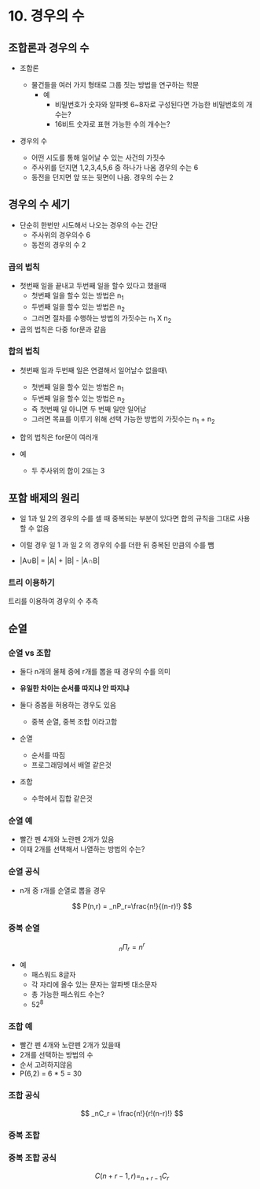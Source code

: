 # 10. 경우의 수

## 조합론과 경우의 수

- 조합론
  - 물건들을 여러 가지 형태로 그룹 짓는 방법을 연구하는 학문
    - 예
      - 비밀번호가 숫자와 알파벳 6~8자로 구성된다면 가능한 비밀번호의 개수는?
      - 16비트 숫자로 표현 가능한 수의 개수는?

- 경우의 수
  - 어떤 시도를 통해 일어날 수 있는 사건의 가짓수
  - 주사위를 던지면 1,2,3,4,5,6 중 하나가 나옴 경우의 수는 6
  - 동전을 던지면 앞 또는 뒷면이 나옴. 경우의 수는 2



## 경우의 수 세기

- 단순히 한번만 시도해서 나오는 경우의 수는 간단
  - 주사위의 경우의수 6
  - 동전의 경우의 수 2

### 곱의 법칙

- 첫번째 일을 끝내고 두번째 일을 할수 있다고 했을때
  - 첫번째 일을 할수 있는 방법은 n<sub>1</sub>
  - 두번째 일을 할수 있는 방법은 n<sub>2</sub>
  - 그러면 절차를 수행하는 방법의 가짓수는 n<sub>1</sub> X n<sub>2</sub>
- 곱의 법칙은 다중 for문과 같음

### 합의 법칙

- 첫번째 일과 두번째 일은 연결해서 일어날수 없을때\
  - 첫번째 일을 할수 있는 방법은 n<sub>1</sub>
  - 두번째 일을 할수 있는 방법은 n<sub>2</sub>
  - 즉 첫번째 일 아니면 두 번째 일만 일어남
  - 그러면 목표를 이루기 위해 선택 가능한 방법의 가짓수는 n<sub>1</sub> + n<sub>2</sub>

- 합의 법칙은 for문이 여러개

- 예
  - 두 주사위의 합이 2또는 3

## 포함 배제의 원리

- 일 1과 일 2의 경우의 수를 셀 때 중복되는 부분이 있다면 합의 규칙을 그대로 사용할 수 없음
- 이럴 경우 일 1 과 일 2 의 경우의 수를 더한 뒤 중복된 만큼의 수를 뺌

- |A∪B| = |A| + |B| - |A∩B|

### 트리 이용하기

트리를 이용하여 경우의 수 추측



## 순열

### 순열 vs 조합

- 둘다 n개의 물체 중에 r개를 뽑을 때 경우의 수를 의미
- __유일한 차이는 순서를 따지냐 안 따지냐__

- 둘다 중봅을 허용하는 경우도 있음
  - 중복 순열, 중복 조합 이라고함

- 순열
  - 순서를 따짐
  - 프로그래밍에서 배열 같은것
- 조합
  - 수학에서 집합 같은것

### 순열 예

- 빨간 펜 4개와 노란펜 2개가 있음
- 이때 2개를 선택해서 나열하는 방법의 수는?

### 순열 공식

- n개 중 r개를 순열로 뽑을 경우

$$
P(n,r) = _nP_r=\frac{n!}{(n-r)!}
$$

### 중복 순열

$$
_n\Pi_r = n^r
$$

- 예
  - 패스워드 8글자
  - 각 자리에 올수 있는 문자는 알파벳 대소문자
  - 총 가능한 패스워드 수는?
  - 52<sup>8</sup>

### 조합 예

- 빨간 펜 4개와 노란펜 2개가 있을때
- 2개를 선택하는 방법의 수
- 순서 고려하지않음
- P(6,2) = 6 * 5 = 30

### 조합 공식

$$
_nC_r = \frac{n!}{r!(n-r)!}
$$

### 중복 조합

### 중복 조합 공식

$$
C(n+r-1, r) = _{n+r-1}C_r
$$



